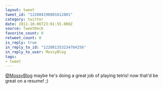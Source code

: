 ```yaml
---
layout: tweet
tweet_id: "122084198801612801"
category: twitter
date: 2011-10-06T23:01:55.000Z
source: TweetDeck
favorite_count: 0
retweet_count: 0
is_reply: true
in_reply_to_id: "122081353234784256"
in_reply_to_user: MossyBlog
tags:
- tweet
---
```


[@MossyBlog](https://twitter.com/@MossyBlog) maybe he's doing a great job of playing tetris! now that'd be great on a resume! ;)
